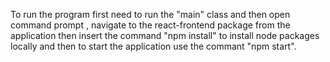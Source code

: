 To run the program first need to run the "main" class and then  open command prompt , navigate to the react-frontend package from the application then insert the command "npm install" to install node packages locally
and then to start the application use the commant "npm start".

